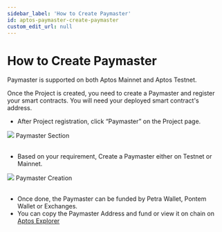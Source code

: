 ```yaml
---
sidebar_label: 'How to Create Paymaster'
id: aptos-paymaster-create-paymaster
custom_edit_url: null
---
```


# How to Create Paymaster

<span className="text-lg text-[rgb(192,192,192)]">Paymaster is supported on both Aptos Mainnet and Aptos Testnet.</span>

Once the Project is created, you need to create a Paymaster and register your smart contracts. You will need your deployed smart contract's address.

* After Project registration, click “Paymaster” on the Project page.

<div className="flex flex-col items-center">
    <img src="/img/APTOS/paymaster/create-paymaster.avif"/>
    <span className="font-bold text-[rgb(192,192,192)]">Paymaster Section</span>
</div>
<br/>

* Based on your requirement, Create a Paymaster either on Testnet or Mainnet.

<div className="flex flex-col items-center">
    <img src="/img/APTOS/paymaster/create-paymaster-1.png"/>
    <span className="font-bold text-[rgb(192,192,192)]">Paymaster Creation</span>
</div>
<br/>


* Once done, the Paymaster can be funded by Petra Wallet, Pontem Wallet or Exchanges.
* You can copy the Paymaster Address and fund or view it on chain on [Aptos Explorer](https://explorer.aptoslabs.com/?network=mainnet)
